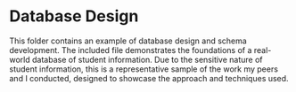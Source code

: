 # **Database Design**
This folder contains an example of database design and schema development. The included file demonstrates the foundations of a real-world database of student information. Due to the sensitive nature of student information, this is a representative sample of the work my peers and I conducted, designed to showcase the approach and techniques used.
